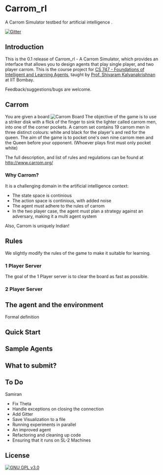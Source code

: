 Carrom_rl
=========
A Carrom Simulator testbed for artificial intelligence .

[![Gitter](https://badges.gitter.im/Carrom_rl/Lobby.svg)](https://gitter.im/Carrom_rl/Lobby?utm_source=badge&utm_medium=badge&utm_campaign=pr-badge&utm_content=body_badge)

## Introduction

This is the 0.1 release of Carrom_rl - A Carrom Simulator, which provides an interface that allows you to design agents that play single player, and two player carrom. This is the course project for [CS 747 - Foundations of Intelligent and Learning Agents](https://www.cse.iitb.ac.in/~shivaram/teaching/cs747-a2016/index.html), taught by [Prof. Shivaram Kalyanakrishnan](https://www.cse.iitb.ac.in/~shivaram/) at IIT Bombay.

Feedback/suggestions/bugs are welcome.

## Carrom

You are given a board 
![Carrom Board](https://i.ytimg.com/vi/LvryHWCgK0s/maxresdefault.jpg)
The objective of the game is to use a  striker disk with a flick of the finger to sink the lighter called carrom men, into one of the corner pockets. A carrom set contains 19 carrom men in three distinct colours: white and black for the player's and red for the queen.
The aim of the game is to pocket one's own nine carrom men and the Queen before your opponent. (Whoever plays first must only pocket white)

The full description, and list of rules and regulations can be found at http://www.carrom.org/


### Why Carrom? 

It is a challenging domain in the artificial intelligence context:

- The state space  is continious
- The action space is continious, with added noise
- The agent must adhere to the rules of carrom
- In the two player case, the agent must plan a strategy against an adversary, making it a multi agent system

Also, Carrom is uniquely Indian!

## Rules
We slightly modify the rules of the game to make it suitable for learning. 

### 1 Player Server
The goal of the 1 Player server is to clear the board as fast as possible.

### 2 Player Server

## The agent and the environment

Formal definition

## Quick Start

## Sample Agents

## What to submit?

## To Do


Samiran

- Fix Theta 
- Handle exceptions on closing the connection
- Add Gitter
- Save Visualization to a file
- Running experiments in parallel
- An improved agent
- Refactoring and cleaning up code
- Ensuring that it runs on SL-2 Machines

## License

[![GNU GPL v3.0](http://www.gnu.org/graphics/gplv3-127x51.png)](http://www.gnu.org/licenses/gpl.html)
